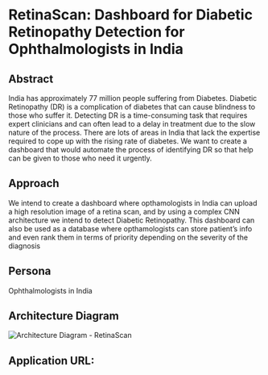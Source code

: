 # RetinaScan: Dashboard for Diabetic Retinopathy Detection for Ophthalmologists in India
## Abstract
India has approximately 77 million people suffering from Diabetes. Diabetic Retinopathy (DR) is a complication of diabetes that can cause blindness to those who suffer it. Detecting DR is a time-consuming task that requires expert clinicians and can often lead to a delay in treatment due to the slow nature of the process. There are lots of areas in India that lack the expertise required to cope up with the rising rate of diabetes. We want to create a dashboard that would automate the process of identifying DR so that help can be given to those who need it urgently.

## Approach
We intend to create a dashboard where opthamologists in India can upload a high resolution image of a retina scan, and by using a complex CNN architecture we intend to detect Diabetic Retinopathy. This dashboard can also be used as a database where opthamologists can store patient’s info and even rank them in terms of priority depending on the severity of the diagnosis

## Persona
Ophthalmologists in India

## Architecture Diagram
![Architecture Diagram - RetinaScan](https://user-images.githubusercontent.com/61460629/118711160-e4234f80-b83c-11eb-94ca-a71ef4e8ef2f.jpg)


## Application URL: 
